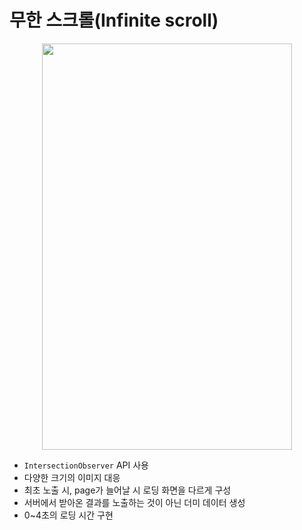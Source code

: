 # 무한 스크롤(Infinite scroll)

<p align="center">
  <img src="https://user-images.githubusercontent.com/66554164/136514816-c3ba8485-5b6b-4aef-b906-f3d225119beb.gif" width="400" height="650" />
</p>

- `IntersectionObserver` API 사용
- 다양한 크기의 이미지 대응
- 최초 노출 시, page가 늘어날 시 로딩 화면을 다르게 구성
- 서버에서 받아온 결과를 노출하는 것이 아닌 더미 데이터 생성
- 0~4초의 로딩 시간 구현
